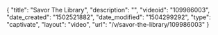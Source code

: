 {
    "title": "Savor The Library",
    "description": "",
    "videoid": "109986003",
    "date_created": "1502521882",
    "date_modified": "1504299292",
    "type": "captivate",
    "layout": "video",
    "url": "\/v\/savor-the-library\/109986003"
}